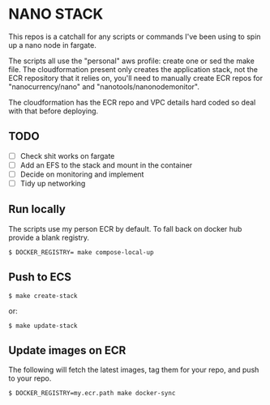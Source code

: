 # NANO STACK

This repos is a catchall for any scripts or commands I've been using to spin up a nano node in fargate.

The scripts all use the "personal" aws profile: create one or sed the make file.
The cloudformation present only creates the application stack, not the ECR repository that it relies on, you'll need
to manually create ECR repos for "nanocurrency/nano" and "nanotools/nanonodemonitor".

The cloudformation has the ECR repo and VPC details hard coded so deal with that before deploying.

## TODO

* [ ] Check shit works on fargate
* [ ] Add an EFS to the stack and mount in the container
* [ ] Decide on monitoring and implement
* [ ] Tidy up networking

## Run locally

The scripts use my person ECR by default.  To fall back on docker hub provide a blank registry.
```
$ DOCKER_REGISTRY= make compose-local-up
```


## Push to ECS

```
$ make create-stack
```
or:
```
$ make update-stack
```


## Update images on ECR

The following will fetch the latest images, tag them for your repo, and push to your repo.
```
$ DOCKER_REGISTRY=my.ecr.path make docker-sync
```

